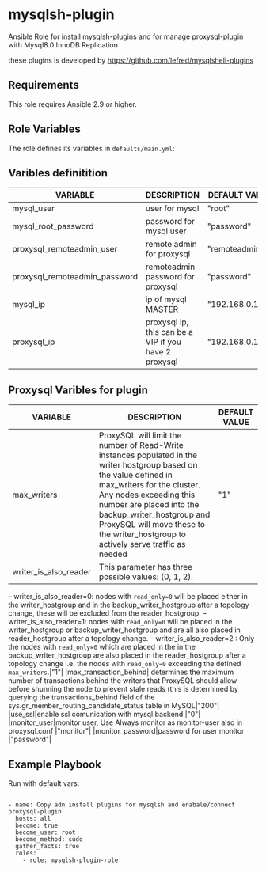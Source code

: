 # mysqlsh-plugin

Ansible Role for install mysqlsh-plugins and for manage proxysql-plugin with Mysql8.0 InnoDB Replication

these plugins is developed by <https://github.com/lefred/mysqlshell-plugins>

## Requirements

This role requires Ansible 2.9 or higher.

## Role Variables

The role defines its variables in `defaults/main.yml`:

## Varibles definitition

|VARIABLE|DESCRIPTION|DEFAULT VALUE|
|--------|-----------|-------------|
|mysql_user|user for mysql|"root"|
|mysql_root_password|password for mysql user|"password"|
|proxysql_remoteadmin_user|remote admin for proxysql|"remoteadmin"|
|proxysql_remoteadmin_password|remoteadmin password for proxysql|"password"|
|mysql_ip|ip of mysql MASTER|"192.168.0.130"|
|proxysql_ip|proxysql ip, this can be a VIP if you have 2 proxysql|"192.168.0.134"|

## Proxysql Varibles for plugin

|VARIABLE|DESCRIPTION|DEFAULT VALUE|
|--------|---------------------------------------------------------------------------------------------------------------------------------------------------------------------------------------------|-------------|
|max_writers|ProxySQL will limit the number of Read-Write instances populated in the writer hostgroup based on the value defined in max_writers for the cluster. Any nodes exceeding this number are placed into the backup_writer_hostgroup and ProxySQL will move these to the writer_hostgroup to actively serve traffic as needed|"1"|
|writer_is_also_reader|This parameter has three possible values: (0, 1, 2).
– writer_is_also_reader=0: nodes with `read_only=0` will be placed either in the writer_hostgroup and in the backup_writer_hostgroup after a topology change, these will be excluded from the reader_hostgroup.
– writer_is_also_reader=1: nodes with `read_only=0` will be placed in the writer_hostgroup or backup_writer_hostgroup and are all also placed in reader_hostgroup after a topology change.
– writer_is_also_reader=2 : Only the nodes with `read_only=0` which are placed in the in the backup_writer_hostgroup are also placed in the reader_hostgroup after a topology change i.e. the nodes with `read_only=0` exceeding the defined `max_writers`.|"1"|
|max_transaction_behind| determines the maximum number of transactions behind the writers that ProxySQL should allow before shunning the node to prevent stale reads (this is determined by querying the transactions_behind field of the sys.gr_member_routing_candidate_status table in MySQL|"200"|
|use_ssl|enable ssl comunication with mysql backend |"0"|
|monitor_user|monitor user, Use Always monitor as monitor-user also in proxysql.conf |"monitor"|
|monitor_password|password for user monitor |"password"|

## Example Playbook

Run with default vars:

```
---
- name: Copy adn install plugins for mysqlsh and enabale/connect proxysql-plugin 
  hosts: all
  become: true
  become_user: root
  become_method: sudo
  gather_facts: true
  roles:
    - role: mysqlsh-plugin-role
```
